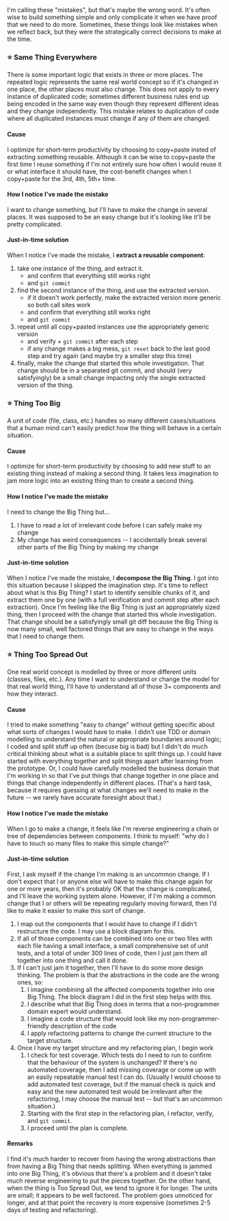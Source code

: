 I'm calling these "mistakes", but that's maybe the wrong word. It's often wise
to build something simple and only complicate it when we have proof that we need
to do more. Sometimes, these things look like mistakes when we reflect back, but
they were the strategically correct decisions to make at the time. 

### ⭐ Same Thing Everywhere

There is some important logic that exists in three or more places. 
The repeated logic represents the same real world concept so if it's
changed in one place, the other places must also change. This does not apply to
every instance of duplicated code; sometimes different business rules end up
being encoded in the same way even though they represent different ideas and
they change independently. This mistake relates to duplication of code where all
duplicated instances must change if any of them are changed.

#### Cause

I optimize for short-term productivity by choosing to copy+paste insted of
extracting something reusable. Although it can be wise to copy+paste the first time
I reuse something if I'm not entirely sure how often I would reuse it or what
interface it should have, the cost-benefit changes when I copy+paste
for the 3rd, 4th, 5th+ time.

#### How I notice I've made the mistake

I want to change something, but I'll have to make the change in several places.
It was supposed to be an easy change but it's looking like it'll be pretty
complicated. 

#### Just-in-time solution

When I notice I've made the mistake, I **extract a reusable component**:

1. take one instance of the thing, and extract it.
    - and confirm that everything still works right
    - and `git commit`
2. find the second instance of the thing, and use the extracted version.
    - if it doesn't work perfectly, make the extracted version more generic so
      both call sites work
    - and confirm that everything still works right
    - and `git commit`
3. repeat until all copy+pasted instances use the appropriately generic version
    - and verify + `git commit` after each step
    - if any change makes a big mess, `git reset` back to the last good step and
      try again (and maybe try a smaller step this time)
4. finally, make the change that started this whole investigation. That change
   should be in a separated git commit, and should (very satisfyingly) be a
   small change impacting only the single extracted version of the thing.

### ⭐ Thing Too Big

A unit of code (file, class, etc.) handles so many different cases/situations
that a human mind can't easily predict how the thing will behave in a certain
situation.

#### Cause

I optimize for short-term productivity by choosing to add new stuff to an
existing thing instead of making a second thing. It takes less imagination to
jam more logic into an existing thing than to create a second thing. 

#### How I notice I've made the mistake

I need to change the Big Thing but...

1. I have to read a lot of irrelevant code before I can safely make my change
2. My change has weird consequences -- I accidentally break several other parts
   of the Big Thing by making my change

#### Just-in-time solution

When I notice I've made the mistake, I **decompose the Big Thing**. I got into
this situation because I skipped the imagination step. It's time to reflect
about what is this Big Thing?  I start to identify sensible chunks of it, and
extract them one by one (with a full verification and commit step after each
extraction). Once I'm feeling like the Big Thing is just an appropriately sized
thing, then I proceed with the change that started this whole investigation.
That change should be a satisfyingly small git diff because the Big Thing is now
many small, well factored things that are easy to change in the ways that I need
to change them.

### ⭐ Thing Too Spread Out

One real world concept is modelled by three or more different units (classes,
files, etc.). Any time I want to understand or change the model for that real
world thing, I'll have to understand all of those 3+ components and how they
interact.

#### Cause

I tried to make something "easy to change" without getting specific about what
sorts of changes I would have to make. I didn't use TDD or domain modelling to
understand the natural or appropriate boundaries around logic; I coded and split
stuff up often (becuse big is bad) but I didn't do much critical thinking about
what is a suitable place to split things up. I could have started with everything
together and split things apart after learning from the prototype. Or, I could
have carefully modelled the business domain that I'm working in so that I've
put things that change together in one place and things that change
independently in different places. (That's a hard task, because it requires
guessing at what changes we'll need to make in the future -- we rarely have
accurate foresight about that.)

#### How I notice I've made the mistake

When I go to make a change, it feels like I'm reverse engineering a chain or
tree of dependencies between components. I think to myself: "why do I have to
touch so many files to make this simple change?"

#### Just-in-time solution

First, I ask myself if the change I'm making is an uncommon change. If I don't
expect that I or anyone else will have to make this change again for one or more
years, then it's probably OK that the change is complicated, and I'll leave the
working system alone. However, if I'm making a common change that I or others
will be repeating regularly moving forward, then I'd like to make it easier to
make this sort of change.

1. I map out the components that I would have to change if I didn't restructure
   the code. I may use a block diagram for this.
2. If all of those components can be combined into one or two files with each
   file having a small interface, a small comprehensive set of unit tests, and a
   total of under 300 lines of code, then I just jam them all together into one
   thing and call it done.
3. If I can't just jam it together, then I'll have to do some more design
   thinking. The problem is that the abstractions in the code are the wrong
   ones, so:
   1. I imagine combining all the affected components together into one Big
      Thing. The block diagram I did in the first step helps with this.
   2. I describe what that Big Thing does in terms that a non-programmer
      domain expert would understand. 
   3. I imagine a code structure that would look like my non-programmer-friendly
      description of the code
   4. I apply refactoring patterns to change the current structure to the target
      structure.
4. Once I have my target structure and my refactoring plan, I begin work
   1. I check for test coverage. Which tests do I need to run to confirm that
      the behaviour of the system is unchanged? If there's no automated
      coverage, then I add missing coverage or come up with an easily repeatable
      manual test I can do. (Usually I would choose to add automated test
      coverage, but if the manual check is quick and easy and the new automated
      test would be irrelevant after the refactoring, I may choose the manual
      test -- but that's an uncommon situation.)
   2. Starting with the first step in the refactoring plan, I refactor, verify,
      and `git commit`.
   3. I proceed until the plan is complete.

#### Remarks

I find it's much harder to recover from having the wrong abstractions than from
having a Big Thing that needs splitting. When everything is jammed into one Big
Thing, it's obvious that there's a problem and it doesn't take much reverse
engineering to put the pieces together. On the other hand, when the thing is Too
Spread Out, we tend to ignore it for longer. The units are small; it appears to
be well factored. The problem goes unnoticed for longer, and at that point the
recovery is more expensive (sometimes 2-5 days of testing and refactoring).





